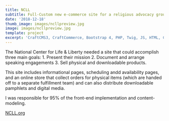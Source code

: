 ```yaml
---
title: NCLL
subtitle: Full-Custom new e-commerce site for a religious advocacy group
date: '2018-12-18'
thumb_image: images/ncllpreview.jpg
image: images/ncllpreview.jpg
template: project
excerpt: 'CraftCMS3, CraftCommerce, Bootstrap 4, PHP, Twig, JS, HTML, CSS3'
---
```

The National Center for Life & Liberty needed a site that could accomplish three main goals: 1. Present their mission 2. Document and arrange speaking engagements 3. Sell physical and downloadable products.

This site includes informational pages, scheduling andd availability pages, and an online store that collect orders for physical items (which are handed off to a separate fulfillment team) and can also distribute downloadable pamphlets and digital media.

I was responsible for 95% of the front-end implementation and content-modeling. 

[NCLL.org](https://[NCLL.org)
